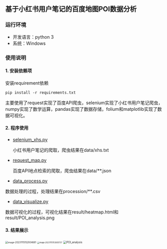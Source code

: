 ## 基于小红书用户笔记的百度地图POI数据分析

### 运行环境

- 开发语言：python 3
- 系统：Windows

### 使用说明

#### 1. 安装依赖项

安装requirement依赖

```
pip install -r requirements.txt
```

主要使用了request实现了百度API爬虫，selenium实现了小红书用户笔记爬虫，numpy实现了数学运算，pandas实现了数据存储，folium和matplotlib实现了数据可视化。

#### 2. 程序使用

- [selenium_xhs.py](selenium_xhs.py)

  小红书用户笔记的爬取，爬虫结果在data/xhs.txt

- [request_map.py](request_map.py)

  百度API地点检索的爬取，爬虫结果在data/**.json

-  [data_process.py](data_process.py) 

  数据处理的过程，处理结果在procession/**.csv

-  [data_visualize.py](data_visualize.py) 

  数据可视化的过程，可视化结果在result/heatmap.html和result/POI_analysis.png

#### 3. 结果展示

<img src="C:\Users\wen'zai'hao\AppData\Roaming\Typora\typora-user-images\image-20231115152934681.png" alt="image-20231115152934681" style="zoom:50%;" />

<img src="C:\Users\wen'zai'hao\AppData\Roaming\Typora\typora-user-images\image-20231115153005737.png" alt="image-20231115153005737" style="zoom: 40%;" />

<img src="C:\Users\wen'zai'hao\Desktop\爬虫作业\result\POI_analysis.png" alt="POI_analysis" style="zoom: 60%;" />

